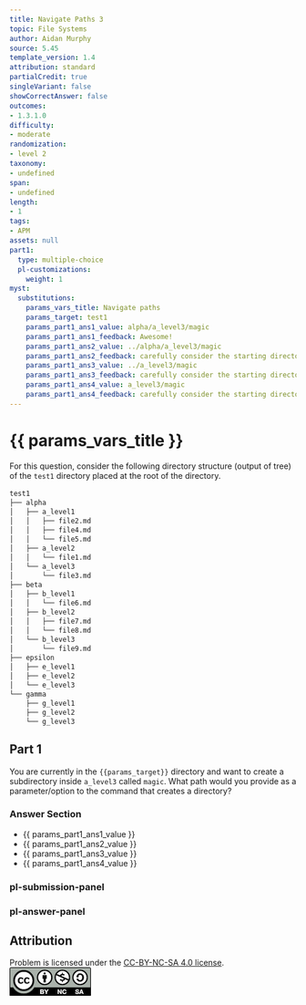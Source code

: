 ```yaml
---
title: Navigate Paths 3
topic: File Systems
author: Aidan Murphy
source: 5.45
template_version: 1.4
attribution: standard
partialCredit: true
singleVariant: false
showCorrectAnswer: false
outcomes:
- 1.3.1.0
difficulty:
- moderate
randomization:
- level 2
taxonomy:
- undefined
span:
- undefined
length:
- 1
tags:
- APM
assets: null
part1:
  type: multiple-choice
  pl-customizations:
    weight: 1
myst:
  substitutions:
    params_vars_title: Navigate paths
    params_target: test1
    params_part1_ans1_value: alpha/a_level3/magic
    params_part1_ans1_feedback: Awesome!
    params_part1_ans2_value: ../alpha/a_level3/magic
    params_part1_ans2_feedback: carefully consider the starting directory
    params_part1_ans3_value: ../a_level3/magic
    params_part1_ans3_feedback: carefully consider the starting directory
    params_part1_ans4_value: a_level3/magic
    params_part1_ans4_feedback: carefully consider the starting directory
---
```

# {{ params_vars_title }}
For this question, consider the following directory structure (output of tree) of the `test1` directory placed at the root of the directory.

```
test1
├── alpha
│   ├── a_level1
│   │   ├── file2.md
│   │   ├── file4.md
│   │   └── file5.md
│   ├── a_level2
│   │   └── file1.md
│   └── a_level3
│       └── file3.md
├── beta
│   ├── b_level1
│   │   └── file6.md
│   ├── b_level2
│   │   ├── file7.md
│   │   └── file8.md
│   └── b_level3
│       └── file9.md
├── epsilon
│   ├── e_level1
│   ├── e_level2
│   └── e_level3
└── gamma
    ├── g_level1
    ├── g_level2
    └── g_level3
```

## Part 1

You are currently in the `{{params_target}}` directory and want to create a subdirectory inside `a_level3` called `magic`.
What path would you provide as a parameter/option to the command that creates a directory?

### Answer Section

- {{ params_part1_ans1_value }}
- {{ params_part1_ans2_value }}
- {{ params_part1_ans3_value }}
- {{ params_part1_ans4_value }}

### pl-submission-panel

### pl-answer-panel

## Attribution

Problem is licensed under the [CC-BY-NC-SA 4.0 license](https://creativecommons.org/licenses/by-nc-sa/4.0/).<br> ![The Creative Commons 4.0 license requiring attribution-BY, non-commercial-NC, and share-alike-SA license.](https://raw.githubusercontent.com/firasm/bits/master/by-nc-sa.png)